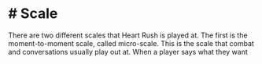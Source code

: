 # # Scale

There are two different scales that Heart Rush is
played at. The first is the moment-to-moment scale,
called micro-scale. This is the scale that combat and
conversations usually play out at. When a player
says what they want
